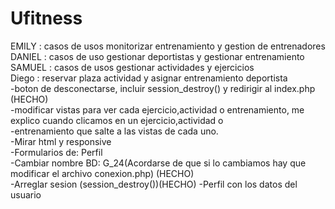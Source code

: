 # Ufitness
EMILY : casos de usos monitorizar entrenamiento y gestion de entrenadores </br>
DANIEL : casos de uso gestionar deportistas y gestionar entrenamiento </br>
SAMUEL : casos de usos gestionar actividades y ejercicios </br>
Diego : reservar plaza actividad y asignar entrenamiento deportista </br>
-boton de desconectarse, incluir session_destroy() y redirigir al index.php (HECHO) </br>
-modificar vistas para ver cada ejercicio,actividad o entrenamiento, me explico cuando clicamos en un ejercicio,actividad o </br> -entrenamiento que salte a las vistas de cada uno.  </br>
-Mirar html y responsive </br>
-Formularios de: Perfil  </br>
-Cambiar nombre BD: G_24(Acordarse de que si lo cambiamos hay que modificar el archivo conexion.php) (HECHO)  </br>
-Arreglar sesion  (session_destroy())(HECHO)
-Perfil con los datos del usuario </br>
